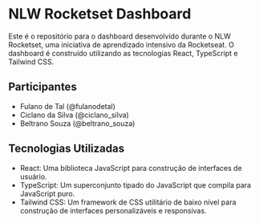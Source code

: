 # NLW Rocketset Dashboard

Este é o repositório para o dashboard desenvolvido durante o NLW Rocketset, uma iniciativa de aprendizado intensivo da Rocketseat. O dashboard é construído utilizando as tecnologias React, TypeScript e Tailwind CSS.

## Participantes

- Fulano de Tal (@fulanodetal)
- Ciclano da Silva (@ciclano_silva)
- Beltrano Souza (@beltrano_souza)

## Tecnologias Utilizadas

- React: Uma biblioteca JavaScript para construção de interfaces de usuário.
- TypeScript: Um superconjunto tipado do JavaScript que compila para JavaScript puro.
- Tailwind CSS: Um framework de CSS utilitário de baixo nível para construção de interfaces personalizáveis e responsivas.
